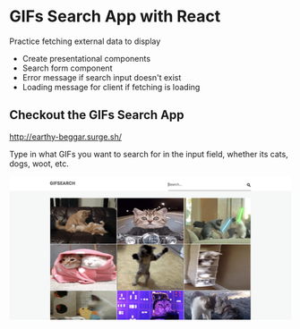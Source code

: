 # GIFs Search App with React
Practice fetching external data to display

* Create presentational components
* Search form component
* Error message if search input doesn't exist
* Loading message for client if fetching is loading

## Checkout the GIFs Search App
http://earthy-beggar.surge.sh/

Type in what GIFs you want to search for in the input field, whether its cats, dogs, woot, etc.

<kbd>![alt text](img/gifs-search.png "GIFs Search App")</kbd>

